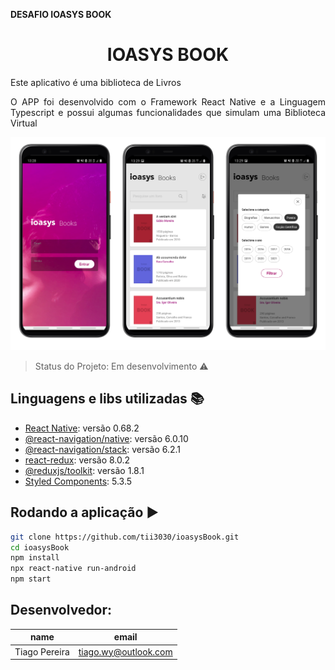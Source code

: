 **DESAFIO IOASYS BOOK**

<h1 align="center"> IOASYS BOOK </h1>
<p align="justify"> Este aplicativo é uma biblioteca de Livros </p>
<p align="justify"> O APP foi desenvolvido com o Framework React Native e a Linguagem Typescript e possui algumas funcionalidades que simulam uma Biblioteca Virtual</p>
<img src="https://raw.githubusercontent.com/tii3030/ioasysBook/main/Screeshot.png?token=GHSAT0AAAAAABU3KGP6JZMMKV766DSM4X6MYULYEOA"></img>


> Status do Projeto: Em desenvolvimento :warning:

## Linguagens e libs utilizadas :books:

- [React Native](https://reactnative.dev/docs/typescript): versão 0.68.2
- [@react-navigation/native](https://reactnavigation.org/docs/typescript/): versão 6.0.10
- [@react-navigation/stack](https://reactnavigation.org/docs/typescript/): versão 6.2.1
- [react-redux](https://react-redux.js.org/): versão 8.0.2
- [@reduxjs/toolkit](https://redux-toolkit.js.org/usage/usage-with-typescript): versão 1.8.1
- [Styled Components](https://styled-components.com/docs/basics): 5.3.5


## Rodando a aplicação :arrow_forward:

```sh
git clone https://github.com/tii3030/ioasysBook.git
cd ioasysBook
npm install
npx react-native run-android
npm start
```


## Desenvolvedor: 
|name|email|
| -------- | -------- |
|Tiago Pereira|tiago.wy@outlook.com|
